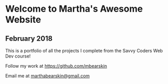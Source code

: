 # Welcome to Martha's Awesome Website
## February 2018

This is a portfolio of all the projects I complete from the Savvy Coders Web Dev course!


Follow my work at https://github.com/mbearskin

Email me at marthabearskin@gmail.com
